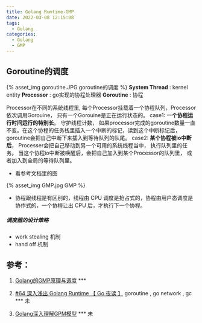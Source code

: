 ```yaml
---
title: Golang Rumtime-GMP
date: 2022-03-08 12:15:08
tags:
  - Golang
categories:
  - Golang
  - GMP 
---
```


<p></p>
<!-- more -->

##  Goroutine的调度


{% asset_img goroutine.JPG goroutine的调度 %}
**System Thread** : kernel entity
**Processor** : go实现的协程处理器
**Goroutine** : 协程


Processor在不同的系统线程里, 每个Processor挂载着一个协程队列，Processor依次调用Gorouine，
只有一个Gorouine是正在运行状态的。
case1: **一个协程运行时间运行的特别长**。 守护线程计数， 如果processor完成的goroutine数量一直不变。在这个协程的任务栈里插入一个中断的标记，读到这个中断标记后，goroutine会把自己中断下来插入到等待队列的队尾。
case2: **某个协程被io中断后**， Processer会把自己移动到另一个可用的系统线程当中， 执行队列里的任务。 
       当这个协程io中断被唤醒后，会把自己加入到某个Processor的队列里， 或者加入到全局的等待队列里。


+ 看参考文档里的图

{% asset_img  GMP.jpg  GMP  %}


+ 协程跟线程是有区别的，线程由 CPU 调度是抢占式的，协程由用户态调度是协作式的，一个协程让出 CPU 后，才执行下一个协程。

##### 调度器的设计策略
+ work stealing 机制
+ hand off 机制

## 参考：
1. [Golang的GMP原理与调度](https://blog.csdn.net/qq_44205272/article/details/111565957) ***

2. [#64 深入浅出 Golang Runtime 【 Go 夜读 】](https://www.bilibili.com/video/BV1oE411y7qG/)  goroutine ,  go network , gc *** 未

3. [Golang深入理解GPM模型](https://www.bilibili.com/video/BV19r4y1w7Nx?spm_id_from=333.880.my_history.page.click)  *** 未



